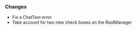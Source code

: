 ### Changes ###

  * Fix a ChatText error
  * Take account for two new check boxes on the RaidManager
